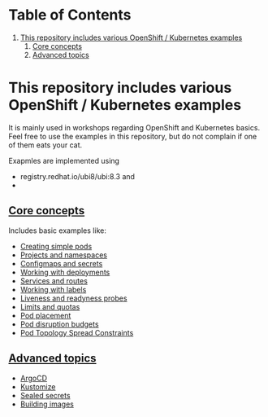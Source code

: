 
# Table of Contents

1.  [This repository includes various OpenShift / Kubernetes examples](#orgc44c806)
    1.  [Core concepts](#org861fe29)
    2.  [Advanced topics](#orgbebfd01)


<a id="orgc44c806"></a>

# This repository includes various OpenShift / Kubernetes examples

It is mainly used in workshops regarding OpenShift and Kubernetes
basics. Feel free to use the examples in this repository, but do not
complain if one of them eats your cat.

Exapmles are implemented using

-   registry.redhat.io/ubi8/ubi:8.3 and
-


<a id="org861fe29"></a>

## [Core concepts](core-concepts/)

Includes basic examples like:

-   [Creating simple pods](core-concepts/01_simple-pod/)
-   [Projects and namespaces](core-concepts/02_projects_namespaces/)
-   [Configmaps and secrets](core-concepts/03_configmaps-secrets/)
-   [Working with deployments](core-concepts/04_deployments/)
-   [Services and routes](core-concepts/05_services_routes/)
-   [Working with labels](core-concepts/06_labels/)
-   [Liveness and readyness probes](core-concepts/07_probes/)
-   [Limits and quotas](core-concepts/08_limits_quotas/)
-   [Pod placement](core-concepts/09_pod-placement)
-   [Pod disruption budgets](core-concepts/10_pod_disruption_budget/)
-   [Pod Topology Spread Constraints](core-concepts/11_pod_topology_spread_constraints/)


<a id="orgbebfd01"></a>

## [Advanced topics](advanced-concepts/)

-   [ArgoCD](advanced-concepts/01_argocd)
-   [Kustomize](advanced-concepts/02_kustomize/)
-   [Sealed secrets](advanced-concepts/03_sealed_secrets/)
-   [Building images](advanced-concepts/04_building/)

